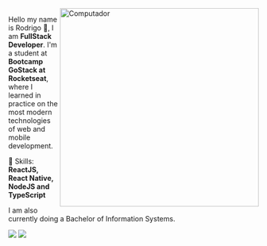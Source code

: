<img src="https://raw.githubusercontent.com/MicaelliMedeiros/micaellimedeiros/master/image/computer-illustration.png" min-width="400px" max-width="400px" width="400px" align="right" alt="Computador">

<p align="left"> 
  Hello my name is Rodrigo 👋, I am <b>FullStack Developer</b>. I'm a student at <b>Bootcamp GoStack at Rocketseat</b>, where I learned in practice on the most modern technologies of web and mobile development.<br>
</p>

<p align="left">
  🚀 Skills: <strong>ReactJS, React Native, NodeJS and TypeScript</strong>
</p>

<p align="left">
  I am also currently doing a Bachelor of Information Systems.

</p>

<p align="left" >
  <a href="mailto:rodrigoalvesbrasileiro@gmail.com" alt="Gmail">
  <img src="https://img.shields.io/badge/-GMAIL-red?style=for-the-badge&logo=Gmail&logoColor=white&link=mailto:rodrigoalvesbrasileiro@gmail.com"/></a>
  
  <a href="https://www.linkedin.com/in/rodrigo-alves-dev/" alt="Linkedin">
  <img src="https://img.shields.io/badge/-Linkedin-0e76a8?style=for-the-badge&logo=Linkedin&logoColor=white&link=https://www.linkedin.com/in/iuricode" /></a>

</p>
